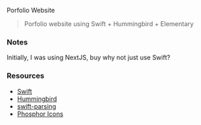 Porfolio Website

> Porfolio website using Swift + Hummingbird + Elementary

### Notes

Initially, I was using NextJS, buy why not just use Swift?

### Resources
- [Swift](https://swift.org)
- [Hummingbird](https://hummingbird.codes)
- [swift-parsing](https://github.com/pointfreeco/swift-parsing)
- [Phosphor Icons](https://phosphoricons.com/)